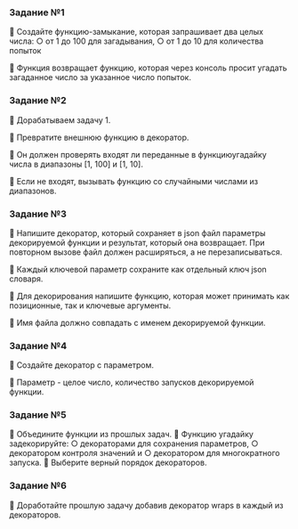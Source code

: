 ### Задание №1
📌 Создайте функцию-замыкание, которая запрашивает два целых числа:
    ○ от 1 до 100 для загадывания,
    ○ от 1 до 10 для количества попыток

📌 Функция возвращает функцию, которая через консоль просит
    угадать загаданное число за указанное число попыток. 


### Задание №2
📌 Дорабатываем задачу 1.

📌 Превратите внешнюю функцию в декоратор.

📌 Он должен проверять входят ли переданные в функциюугадайку числа 
    в диапазоны [1, 100] и [1, 10].

📌 Если не входят, вызывать функцию со случайными числами из диапазонов.


### Задание №3
📌 Напишите декоратор, который сохраняет в json файл
параметры декорируемой функции и результат, который она
возвращает. При повторном вызове файл должен
расширяться, а не перезаписываться.

📌 Каждый ключевой параметр сохраните как отдельный ключ
json словаря.

📌 Для декорирования напишите функцию, которая может
принимать как позиционные, так и ключевые аргументы.

📌 Имя файла должно совпадать с именем декорируемой функции.


### Задание №4
📌 Создайте декоратор с параметром.

📌 Параметр - целое число, количество запусков декорируемой функции.


### Задание №5
📌 Объедините функции из прошлых задач.
📌 Функцию угадайку задекорируйте:
    ○ декораторами для сохранения параметров,
    ○ декоратором контроля значений и
    ○ декоратором для многократного запуска.
📌 Выберите верный порядок декораторов.



### Задание №6
📌 Доработайте прошлую задачу добавив декоратор wraps в каждый из декораторов.


